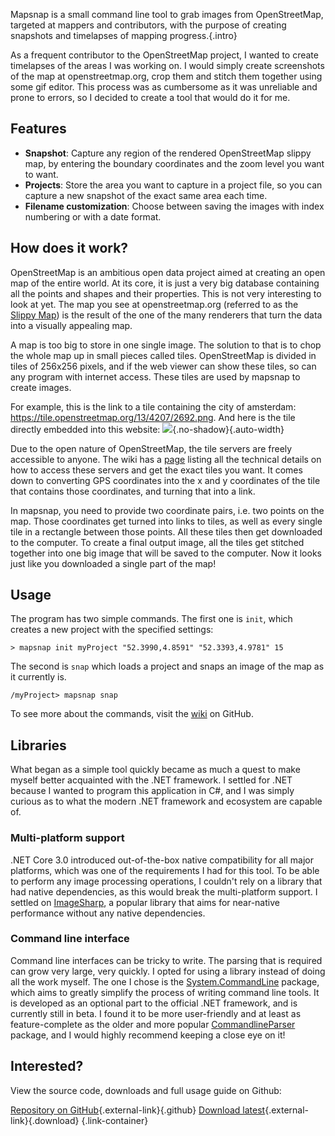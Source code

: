 Mapsnap is a small command line tool to grab images from OpenStreetMap, targeted at mappers and contributors, with the purpose of creating snapshots and timelapses of mapping progress.{.intro}

As a frequent contributor to the OpenStreetMap project, I wanted to create timelapses of the areas I was working on. I would simply create screenshots of the map at openstreetmap.org, crop them and stitch them together using some gif editor. This process was as cumbersome as it was unreliable and prone to errors, so I decided to create a tool that would do it for me.

## Features
- **Snapshot**: Capture any region of the rendered OpenStreetMap slippy map, by entering the boundary coordinates and the zoom level you want to want.
- **Projects**: Store the area you want to capture in a project file, so you can capture a new snapshot of the exact same area each time.
- **Filename customization**: Choose between saving the images with index numbering or with a date format.

## How does it work?
OpenStreetMap is an ambitious open data project aimed at creating an open map of the entire world. At its core, it is just a very big database containing all the points and shapes and their properties. This is not very interesting to look at yet. The map you see at openstreetmap.org (referred to as the [Slippy Map](https://wiki.openstreetmap.org/wiki/Slippy_Map)) is the result of the one of the many renderers that turn the data into a visually appealing map.

A map is too big to store in one single image. The solution to that is to chop the whole map up in small pieces called tiles. OpenStreetMap is divided in tiles of 256x256 pixels, and if the web viewer can show these tiles, so can any program with internet access. These tiles are used by mapsnap to create images.

For example, this is the link to a tile containing the city of amsterdam: https://tile.openstreetmap.org/13/4207/2692.png. And here is the tile directly embedded into this website: ![](https://b.tile.openstreetmap.org/13/4207/2692.png){.no-shadow}{.auto-width}

Due to the open nature of OpenStreetMap, the tile servers are freely accessible to anyone. The wiki has a [page](https://wiki.openstreetmap.org/wiki/Slippy_map_tilenames) listing all the technical details on how to access these servers and get the exact tiles you want. It comes down to converting GPS coordinates into the x and y coordinates of the tile that contains those coordinates, and turning that into a link. 

In mapsnap, you need to provide two coordinate pairs, i.e. two points on the map. Those coordinates get turned into links to tiles, as well as every single tile in a rectangle between those points. All these tiles then get downloaded to the computer. To create a final output image, all the tiles get stitched together into one big image that will be saved to the computer. Now it looks just like you downloaded a single part of the map!

## Usage
The program has two simple commands. The first one is `init`, which creates a new project with the specified settings:
```shell
> mapsnap init myProject "52.3990,4.8591" "52.3393,4.9781" 15
```
The second is `snap` which loads a project and snaps an image of the map as it currently is.
```shell
/myProject> mapsnap snap
```

To see more about the commands, visit the [wiki](https://github.com/Creator13/mapsnap/wiki) on GitHub.

## Libraries
What began as a simple tool quickly became as much a quest to make myself better acquainted with the .NET framework. I settled for .NET because I wanted to program this application in C#, and I was simply curious as to what the modern .NET framework and ecosystem are capable of. 

### Multi-platform support
.NET Core 3.0 introduced out-of-the-box native compatibility for all major platforms, which was one of the requirements I had for this tool. To be able to perform any image processing operations, I couldn't rely on a library that had native dependencies, as this would break the multi-platform support. I settled on [ImageSharp](https://github.com/SixLabors/ImageSharp), a popular library that aims for near-native performance without any native dependencies.

### Command line interface
Command line interfaces can be tricky to write. The parsing that is required can grow very large, very quickly. I opted for using a library instead of doing all the work myself. The one I chose is the [System.CommandLine](https://github.com/dotnet/command-line-api) package, which aims to greatly simplify the process of writing command line tools. It is developed as an optional part to the official .NET framework, and is currently still in beta. I found it to be more user-friendly and at least as feature-complete as the older and more popular [CommandlineParser](https://github.com/commandlineparser/commandline) package, and I would highly recommend keeping a close eye on it!

## Interested?
View the source code, downloads and full usage guide on Github:

[Repository on GitHub](https://github.com/Creator13/mapsnap){.external-link}{.github} [Download latest](https://github.com/Creator13/mapsnap/releases/latest){.external-link}{.download} {.link-container}